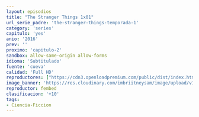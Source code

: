 ```yaml
---
layout: episodios
title: "The Stranger Things 1x01"
url_serie_padre: 'the-stranger-things-temporada-1'
category: 'series'
capitulo: 'yes'
anio: '2016'
prev: ''
proximo: 'capitulo-2'
sandbox: allow-same-origin allow-forms
idioma: 'Subtitulado'
fuente: 'cueva'
calidad: 'Full HD'
reproductores: ["https://cdn3.openloadpremium.com/public/dist/index.html?id=80b37842316ab64acb71ab1c93a1f60e"]
image_banner: 'https://res.cloudinary.com/imbriitneysam/image/upload/v1546468955/stranger1-banner-min.jpg'
reproductor: fembed
clasificacion: '+10'
tags:
- Ciencia-Ficcion
---
```












